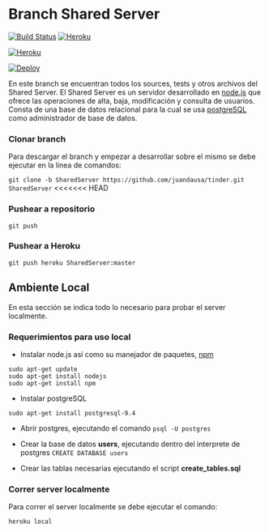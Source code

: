 # Branch Shared Server

[![Build Status](https://travis-ci.com/juandausa/tinder.svg?token=BQqpkHq7v8pQHzVJzZjB&branch=SharedServer)](https://travis-ci.com/juandausa/tinder)
[![Heroku](http://heroku-badge.herokuapp.com/?app=angularjs-crypto&style=flat&svg=1)](https://heroku-badge.herokuapp.com/?app=enigmatic-scrubland-75073)


[![Heroku](http://heroku-badge.herokuapp.com/?app=angularjs-crypto&style=flat&svg=1)](https://heroku-badge.herokuapp.com/?app=enigmatic-scrubland-75073)

[![Deploy](https://www.herokucdn.com/deploy/button.svg)](https://heroku.com/deploy?template=https://git.heroku.com/enigmatic-scrubland-75073)

En este branch se encuentran todos los sources, tests y otros archivos del Shared Server.
El Shared Server es un servidor desarrollado en [node.js](https://nodejs.org) que ofrece las operaciones de alta, baja, modificación y consulta de usuarios. Consta de una base de datos relacional para la cual se usa [postgreSQL](http://www.postgresql.org/) como administrador de base de datos.

### Clonar branch

Para descargar el branch y empezar a desarrollar sobre el mismo se debe ejecutar en la linea de comandos:

`git clone -b SharedServer https://github.com/juandausa/tinder.git SharedServer`
<<<<<<< HEAD

### Pushear a repositorio

`git push`

### Pushear a Heroku

`git push heroku SharedServer:master`


## Ambiente Local

En esta sección se indica todo lo necesario para probar el server localmente.

### Requerimientos para uso local

* Instalar node.js así como su manejador de paquetes, [npm](https://www.npmjs.com/)
``` 
sudo apt-get update
sudo apt-get install nodejs
sudo apt-get install npm
```

* Instalar postgreSQL
```
sudo apt-get install postgresql-9.4
```

* Abrir postgres, ejecutando el comando
```psql -U postgres```

* Crear la base de datos **users**, ejecutando dentro del interprete de postgres
```CREATE DATABASE users```

* Crear las tablas necesarias ejecutando el script **create_tables.sql**

### Correr server localmente

Para correr el server localmente se debe ejecutar el comando:

`heroku local`

